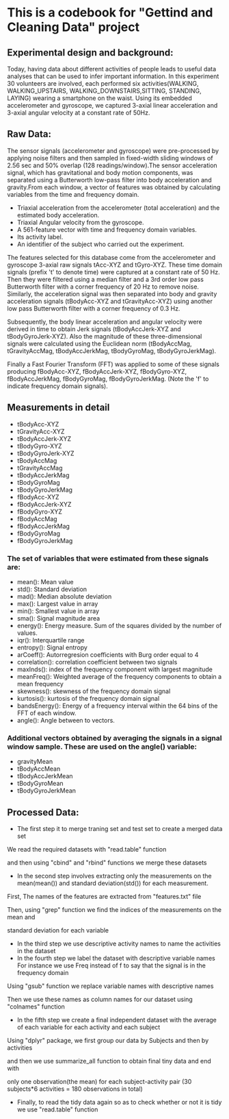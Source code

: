 # This is a codebook for "Gettind and Cleaning Data" project 

## Experimental design and background: 
Today, having data about different activities of people leads to useful data analyses that can be used
to infer important information. In this experiment 30 volunteers are involved, each performed six activities(WALKING, WALKING_UPSTAIRS,
WALKING_DOWNSTAIRS,SITTING, STANDING, LAYING) wearing a smartphone on the waist. Using its embedded accelerometer and gyroscope, we captured 3-axial linear acceleration and 3-axial angular velocity at a constant rate of 50Hz. 

## Raw Data: 
The sensor signals (accelerometer and gyroscope) were pre-processed by applying noise filters and then sampled in fixed-width
sliding windows of 2.56 sec and 50% overlap (128 readings/window).The sensor acceleration signal, which has gravitational and body motion
components, was separated using a Butterworth low-pass filter into body acceleration and gravity.From each window, a vector of features 
was obtained by calculating variables from the time and frequency domain. 
* Triaxial acceleration from the accelerometer (total acceleration) and the estimated body acceleration.
* Triaxial Angular velocity from the gyroscope. 
* A 561-feature vector with time and frequency domain variables. 
* Its activity label. 
* An identifier of the subject who carried out the experiment.

The features selected for this database come from the accelerometer and gyroscope 3-axial raw signals tAcc-XYZ and tGyro-XYZ. 
These time domain signals (prefix 't' to denote time) were captured at a constant rate of 50 Hz. Then they were filtered using
a median filter and a 3rd order low pass Butterworth filter with a corner frequency of 20 Hz to remove noise. Similarly, the 
acceleration signal was then separated into body and gravity acceleration signals (tBodyAcc-XYZ and tGravityAcc-XYZ) using 
another low pass Butterworth filter with a corner frequency of 0.3 Hz. 

Subsequently, the body linear acceleration and angular velocity were derived in time to obtain Jerk signals (tBodyAccJerk-XYZ and tBodyGyroJerk-XYZ).
Also the magnitude of these three-dimensional signals were calculated using the Euclidean norm (tBodyAccMag, tGravityAccMag, tBodyAccJerkMag, tBodyGyroMag, tBodyGyroJerkMag). 

Finally a Fast Fourier Transform (FFT) was applied to some of these signals producing fBodyAcc-XYZ, fBodyAccJerk-XYZ, 
fBodyGyro-XYZ, fBodyAccJerkMag, fBodyGyroMag, fBodyGyroJerkMag. (Note the 'f' to indicate frequency domain signals). 
## Measurements in detail
* tBodyAcc-XYZ
* tGravityAcc-XYZ
* tBodyAccJerk-XYZ
* tBodyGyro-XYZ
* tBodyGyroJerk-XYZ
* tBodyAccMag
* tGravityAccMag
* tBodyAccJerkMag
* tBodyGyroMag
* tBodyGyroJerkMag
* fBodyAcc-XYZ
* fBodyAccJerk-XYZ
* fBodyGyro-XYZ
* fBodyAccMag
* fBodyAccJerkMag
* fBodyGyroMag
* fBodyGyroJerkMag
### The set of variables that were estimated from these signals are:
* mean(): Mean value
* std(): Standard deviation
* mad(): Median absolute deviation 
* max(): Largest value in array
* min(): Smallest value in array
* sma(): Signal magnitude area
* energy(): Energy measure. Sum of the squares divided by the number of values. 
* iqr(): Interquartile range 
* entropy(): Signal entropy
* arCoeff(): Autorregresion coefficients with Burg order equal to 4
* correlation(): correlation coefficient between two signals
* maxInds(): index of the frequency component with largest magnitude
* meanFreq(): Weighted average of the frequency components to obtain a mean frequency
* skewness(): skewness of the frequency domain signal 
* kurtosis(): kurtosis of the frequency domain signal 
* bandsEnergy(): Energy of a frequency interval within the 64 bins of the FFT of each window.
* angle(): Angle between to vectors.
### Additional vectors obtained by averaging the signals in a signal window sample. These are used on the angle() variable:
* gravityMean
* tBodyAccMean
* tBodyAccJerkMean
* tBodyGyroMean
* tBodyGyroJerkMean

## Processed Data:

* The first step it to merge traning set and test set to create a merged data set

We read the required datasets with "read.table" function 

and then using "cbind" and "rbind" functions we merge these datasets
* In the second step involves extracting only the measurements on the mean(mean()) 
and standard deviation(std()) for each measurement.

First, The names of the features are extracted from "features.txt" file 

Then, using "grep" function we find the indices of the measurements on the mean and 

standard deviation for each variable
* In the third step we use descriptive activity names to name the activities 
in the dataset
* In the fourth step we label the dataset with descriptive variable names 
For instance we use Freq instead of f to say that the signal is in the frequency domain

Using "gsub" function we replace variable names with descriptive names

Then we use these names as column names for our dataset using "colnames" function 
* In the fifth step we create a final independent dataset with the average of each
variable for each activity and each subject

Using "dplyr" package, we first group our data by Subjects and then by activities

and then we use summarize_all function to obtain final tiny data and end with 

only one observation(the mean) for each subject-activity pair
(30 subjects*6 activities = 180 observations in total)
* Finally, to read the tidy data again so as to check whether or not it is tidy
we use "read.table" function

